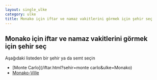 ```yaml
---
layout: single_ulke
category: ulke
title: Monako için iftar ve namaz vakitlerini görmek için şehir seç
---
```



## Monako için iftar ve namaz vakitlerini görmek için şehir seç

Aşağıdaki listeden bir şehir ya da semt seçin


* [Monte Carlo](/iftar.html?sehir=monte carlo&ulke=Monako)
* [Monako-Ville](/iftar.html?sehir=monako-ville&ulke=Monako)

